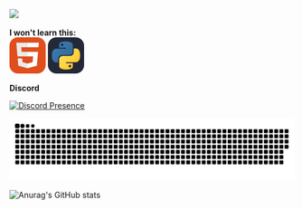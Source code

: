 ![](https://komarev.com/ghpvc/?username=moodgaga&color=lightgrey&style=for-the-badge)

<b>I won't learn this:</b> \
<img src='https://github.com/moodgaga/iconci/blob/main/iconci/HTML.svg' style='height: 64px; widht: auto;'> <img src='https://github.com/moodgaga/iconci/blob/main/iconci/Python-Dark.svg' style='height: 64px; widht: auto;'>

<b>Discord</b> 

[![Discord Presence](https://lanyard.cnrad.dev/api/396200163317776387)](https://discord.com/users/396200163317776387)

<img src='https://github.com/moodgaga/moodgaga/blob/output/github-contribution-grid-snake-dark.svg'>


![Anurag's GitHub stats](https://github-readme-stats.vercel.app/api?username=moodgaga&show_icons=true&theme=dark&bg_color=00000000)
